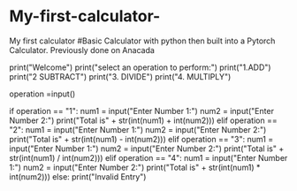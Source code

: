 # My-first-calculator-
My first calculator 
#Basic Calculator with python then built into a Pytorch Calculator. Previously done on Anacada 


print("Welcome")
print("select an operation to perform:")
print("1.ADD")
print("2 SUBTRACT")
print("3. DIVIDE")
print("4. MULTIPLY")

operation =input()

if operation == "1":
    num1 = input("Enter Number 1:")
    num2 = input("Enter Number 2:")
    print("Total is" + str(int(num1) + int(num2)))
elif operation == "2":
    num1 = input("Enter Number 1:")
    num2 = input("Enter Number 2:")
    print("Total is" + str(int(num1) - int(num2)))
elif operation == "3":
    num1 = input("Enter Number 1:")
    num2 = input("Enter Number 2:")
    print("Total is" + str(int(num1) / int(num2)))
elif operation == "4":
    num1 = input("Enter Number 1:")
    num2 = input("Enter Number 2:")
    print("Total is" + str(int(num1) * int(num2)))
else:
    print("Invalid Entry")
